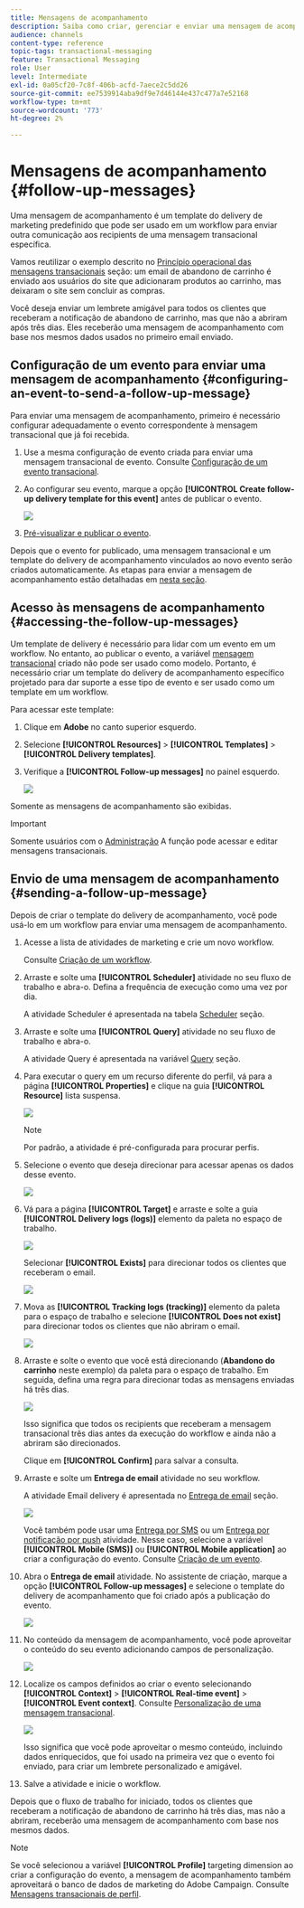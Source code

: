 ```yaml
---
title: Mensagens de acompanhamento
description: Saiba como criar, gerenciar e enviar uma mensagem de acompanhamento.
audience: channels
content-type: reference
topic-tags: transactional-messaging
feature: Transactional Messaging
role: User
level: Intermediate
exl-id: 0a05cf20-7c8f-406b-acfd-7aece2c5dd26
source-git-commit: ee7539914aba9df9e7d46144e437c477a7e52168
workflow-type: tm+mt
source-wordcount: '773'
ht-degree: 2%

---
```


# Mensagens de acompanhamento {#follow-up-messages}

Uma mensagem de acompanhamento é um template do delivery de marketing predefinido que pode ser usado em um workflow para enviar outra comunicação aos recipients de uma mensagem transacional específica.

Vamos reutilizar o exemplo descrito no [Princípio operacional das mensagens transacionais](../../channels/using/getting-started-with-transactional-msg.md#transactional-messaging-operating-principle) seção: um email de abandono de carrinho é enviado aos usuários do site que adicionaram produtos ao carrinho, mas deixaram o site sem concluir as compras.

Você deseja enviar um lembrete amigável para todos os clientes que receberam a notificação de abandono de carrinho, mas que não a abriram após três dias. Eles receberão uma mensagem de acompanhamento com base nos mesmos dados usados no primeiro email enviado.

## Configuração de um evento para enviar uma mensagem de acompanhamento {#configuring-an-event-to-send-a-follow-up-message}

Para enviar uma mensagem de acompanhamento, primeiro é necessário configurar adequadamente o evento correspondente à mensagem transacional que já foi recebida.

1. Use a mesma configuração de evento criada para enviar uma mensagem transacional de evento. Consulte [Configuração de um evento transacional](../../channels/using/configuring-transactional-event.md).
1. Ao configurar seu evento, marque a opção **[!UICONTROL Create follow-up delivery template for this event]** antes de publicar o evento.

   ![](assets/message-center_follow-up-checkbox.png)

1. [Pré-visualizar e publicar o evento](../../channels/using/publishing-transactional-event.md#previewing-and-publishing-the-event).

Depois que o evento for publicado, uma mensagem transacional e um template do delivery de acompanhamento vinculados ao novo evento serão criados automaticamente. As etapas para enviar a mensagem de acompanhamento estão detalhadas em [nesta seção](#sending-a-follow-up-message).

## Acesso às mensagens de acompanhamento {#accessing-the-follow-up-messages}

Um template de delivery é necessário para lidar com um evento em um workflow. No entanto, ao publicar o evento, a variável [mensagem transacional](../../channels/using/editing-transactional-message.md) criado não pode ser usado como modelo. Portanto, é necessário criar um template do delivery de acompanhamento específico projetado para dar suporte a esse tipo de evento e ser usado como um template em um workflow.

Para acessar este template:

1. Clique em **Adobe** no canto superior esquerdo.
1. Selecione **[!UICONTROL Resources]** > **[!UICONTROL Templates]** > **[!UICONTROL Delivery templates]**.
1. Verifique a **[!UICONTROL Follow-up messages]** no painel esquerdo.

   ![](assets/message-center_follow-up-search.png)

Somente as mensagens de acompanhamento são exibidas.

>[!IMPORTANT]
>
>Somente usuários com o [Administração](../../administration/using/users-management.md#functional-administrators) A função pode acessar e editar mensagens transacionais.

## Envio de uma mensagem de acompanhamento {#sending-a-follow-up-message}

Depois de criar o template do delivery de acompanhamento, você pode usá-lo em um workflow para enviar uma mensagem de acompanhamento.

<!--You need to set up a workflow targeting the event corresponding to the transactional message that was already received.-->

1. Acesse a lista de atividades de marketing e crie um novo workflow.

   Consulte [Criação de um workflow](../../automating/using/building-a-workflow.md#creating-a-workflow).

1. Arraste e solte uma **[!UICONTROL Scheduler]** atividade no seu fluxo de trabalho e abra-o. Defina a frequência de execução como uma vez por dia.

   A atividade Scheduler é apresentada na tabela [Scheduler](../../automating/using/scheduler.md) seção.

1. Arraste e solte uma **[!UICONTROL Query]** atividade no seu fluxo de trabalho e abra-o.

   A atividade Query é apresentada na variável [Query](../../automating/using/query.md) seção.

1. Para executar o query em um recurso diferente do perfil, vá para a página **[!UICONTROL Properties]** e clique na guia **[!UICONTROL Resource]** lista suspensa.

   ![](assets/message-center_follow-up-query-properties.png)

   >[!NOTE]
   >
   >Por padrão, a atividade é pré-configurada para procurar perfis.

1. Selecione o evento que deseja direcionar para acessar apenas os dados desse evento.

   ![](assets/message-center_follow-up-query-resource.png)

1. Vá para a página **[!UICONTROL Target]** e arraste e solte a guia **[!UICONTROL Delivery logs (logs)]** elemento da paleta no espaço de trabalho.

   ![](assets/message-center_follow-up-delivery-logs.png)

   Selecionar **[!UICONTROL Exists]** para direcionar todos os clientes que receberam o email.

   ![](assets/message-center_follow-up-delivery-logs-exists.png)

1. Mova as **[!UICONTROL Tracking logs (tracking)]** elemento da paleta para o espaço de trabalho e selecione **[!UICONTROL Does not exist]** para direcionar todos os clientes que não abriram o email.

   ![](assets/message-center_follow-up-delivery-and-tracking-logs.png)

1. Arraste e solte o evento que você está direcionando (**Abandono do carrinho** neste exemplo) da paleta para o espaço de trabalho. Em seguida, defina uma regra para direcionar todas as mensagens enviadas há três dias.

   ![](assets/message-center_follow-up-created.png)

   Isso significa que todos os recipients que receberam a mensagem transacional três dias antes da execução do workflow e ainda não a abriram são direcionados.

   Clique em **[!UICONTROL Confirm]** para salvar a consulta.

1. Arraste e solte um **Entrega de email** atividade no seu workflow.

   A atividade Email delivery é apresentada no [Entrega de email](../../automating/using/email-delivery.md) seção.

   ![](assets/message-center_follow-up-workflow.png)

   Você também pode usar uma [Entrega por SMS](../../automating/using/sms-delivery.md) ou um [Entrega por notificação por push](../../automating/using/push-notification-delivery.md) atividade. Nesse caso, selecione a variável **[!UICONTROL Mobile (SMS)]** ou **[!UICONTROL Mobile application]** ao criar a configuração do evento. Consulte [Criação de um evento](../../channels/using/configuring-transactional-event.md#creating-an-event).

1. Abra o **Entrega de email** atividade. No assistente de criação, marque a opção **[!UICONTROL Follow-up messages]** e selecione o template do delivery de acompanhamento que foi criado após a publicação do evento.

   ![](assets/message-center_follow-up-template.png)

1. No conteúdo da mensagem de acompanhamento, você pode aproveitar o conteúdo do seu evento adicionando campos de personalização.

   ![](assets/message-center_follow-up-content.png)

1. Localize os campos definidos ao criar o evento selecionando **[!UICONTROL Context]** > **[!UICONTROL Real-time event]** > **[!UICONTROL Event context]**. Consulte [Personalização de uma mensagem transacional](../../channels/using/editing-transactional-message.md#personalizing-a-transactional-message).

   ![](assets/message-center_follow-up-personalization.png)

   Isso significa que você pode aproveitar o mesmo conteúdo, incluindo dados enriquecidos, que foi usado na primeira vez que o evento foi enviado, para criar um lembrete personalizado e amigável.

1. Salve a atividade e inicie o workflow.

Depois que o fluxo de trabalho for iniciado, todos os clientes que receberam a notificação de abandono de carrinho há três dias, mas não a abriram, receberão uma mensagem de acompanhamento com base nos mesmos dados.

>[!NOTE]
>
>Se você selecionou a variável **[!UICONTROL Profile]** targeting dimension ao criar a configuração do evento, a mensagem de acompanhamento também aproveitará o banco de dados de marketing do Adobe Campaign. Consulte [Mensagens transacionais de perfil](../../channels/using/editing-transactional-message.md#profile-transactional-message-specificities).
